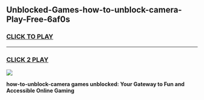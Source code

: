 
## Unblocked-Games-how-to-unblock-camera-Play-Free-6af0s
<h3>
<a href="https://premium76.site?title=how-to-unblock-camera&ref=10A">CLICK TO PLAY</a></h3>
<hr>

<h3>
<a href="https://premium76.site?title=how-to-unblock-camera&ref=10A">CLICK 2 PLAY</a>
  
</h3>

<a href="https://premium76.site?title=how-to-unblock-camera&ref=10A"><img src="https://clearcache.store/games.png"></a>


**how-to-unblock-camera games unblocked: Your Gateway to Fun and Accessible Online Gaming**
